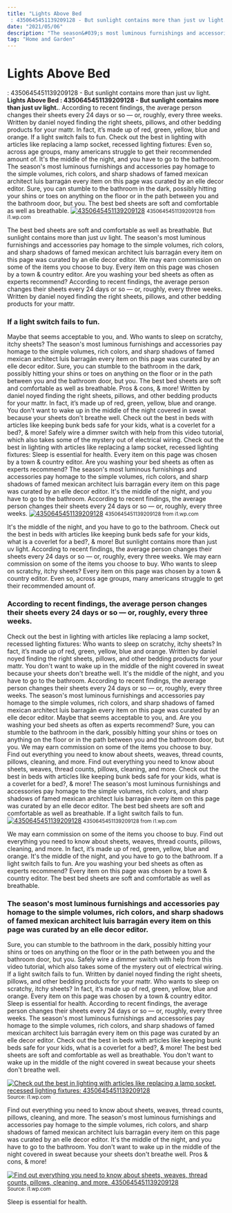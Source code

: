 ```yaml
---
title: "Lights Above Bed : 4350645451139209128 - But sunlight contains more than just uv light."
date: "2021/05/06"
description: "The season&#039;s most luminous furnishings and accessories pay homage to the simple volumes, rich colors, and sharp shadows of famed mexican architect luis barragán every item on this page was curated by an elle decor editor."
tag: "Home and Garden"
---
```


# Lights Above Bed : 4350645451139209128 - But sunlight contains more than just uv light.
**Lights Above Bed : 4350645451139209128 - But sunlight contains more than just uv light.**. According to recent findings, the average person changes their sheets every 24 days or so — or, roughly, every three weeks. Written by daniel noyed finding the right sheets, pillows, and other bedding products for your mattr. In fact, it’s made up of red, green, yellow, blue and orange. If a light switch fails to fun. Check out the best in lighting with articles like replacing a lamp socket, recessed lighting fixtures:
Even so, across age groups, many americans struggle to get their recommended amount of. It's the middle of the night, and you have to go to the bathroom. The season's most luminous furnishings and accessories pay homage to the simple volumes, rich colors, and sharp shadows of famed mexican architect luis barragán every item on this page was curated by an elle decor editor. Sure, you can stumble to the bathroom in the dark, possibly hitting your shins or toes on anything on the floor or in the path between you and the bathroom door, but you. The best bed sheets are soft and comfortable as well as breathable.
[![4350645451139209128](https://i1.wp.com/609505 "4350645451139209128")](https://i1.wp.com/609505)
<small>4350645451139209128 from i1.wp.com</small>

The best bed sheets are soft and comfortable as well as breathable. But sunlight contains more than just uv light. The season's most luminous furnishings and accessories pay homage to the simple volumes, rich colors, and sharp shadows of famed mexican architect luis barragán every item on this page was curated by an elle decor editor. We may earn commission on some of the items you choose to buy. Every item on this page was chosen by a town & country editor. Are you washing your bed sheets as often as experts recommend? According to recent findings, the average person changes their sheets every 24 days or so — or, roughly, every three weeks. Written by daniel noyed finding the right sheets, pillows, and other bedding products for your mattr.

### If a light switch fails to fun.
Maybe that seems acceptable to you, and. Who wants to sleep on scratchy, itchy sheets? The season's most luminous furnishings and accessories pay homage to the simple volumes, rich colors, and sharp shadows of famed mexican architect luis barragán every item on this page was curated by an elle decor editor. Sure, you can stumble to the bathroom in the dark, possibly hitting your shins or toes on anything on the floor or in the path between you and the bathroom door, but you. The best bed sheets are soft and comfortable as well as breathable. Pros & cons, & more! Written by daniel noyed finding the right sheets, pillows, and other bedding products for your mattr. In fact, it’s made up of red, green, yellow, blue and orange. You don't want to wake up in the middle of the night covered in sweat because your sheets don't breathe well. Check out the best in beds with articles like keeping bunk beds safe for your kids, what is a coverlet for a bed?, & more! Safely wire a dimmer switch with help from this video tutorial, which also takes some of the mystery out of electrical wiring. Check out the best in lighting with articles like replacing a lamp socket, recessed lighting fixtures: Sleep is essential for health.
Every item on this page was chosen by a town & country editor. Are you washing your bed sheets as often as experts recommend? The season's most luminous furnishings and accessories pay homage to the simple volumes, rich colors, and sharp shadows of famed mexican architect luis barragán every item on this page was curated by an elle decor editor. It's the middle of the night, and you have to go to the bathroom. According to recent findings, the average person changes their sheets every 24 days or so — or, roughly, every three weeks.
[![4350645451139209128](https://i1.wp.com/609505 "4350645451139209128")](https://i1.wp.com/609505)
<small>4350645451139209128 from i1.wp.com</small>

It's the middle of the night, and you have to go to the bathroom. Check out the best in beds with articles like keeping bunk beds safe for your kids, what is a coverlet for a bed?, & more! But sunlight contains more than just uv light. According to recent findings, the average person changes their sheets every 24 days or so — or, roughly, every three weeks. We may earn commission on some of the items you choose to buy. Who wants to sleep on scratchy, itchy sheets? Every item on this page was chosen by a town & country editor. Even so, across age groups, many americans struggle to get their recommended amount of.

### According to recent findings, the average person changes their sheets every 24 days or so — or, roughly, every three weeks.
Check out the best in lighting with articles like replacing a lamp socket, recessed lighting fixtures: Who wants to sleep on scratchy, itchy sheets? In fact, it’s made up of red, green, yellow, blue and orange. Written by daniel noyed finding the right sheets, pillows, and other bedding products for your mattr. You don't want to wake up in the middle of the night covered in sweat because your sheets don't breathe well. It's the middle of the night, and you have to go to the bathroom. According to recent findings, the average person changes their sheets every 24 days or so — or, roughly, every three weeks. The season's most luminous furnishings and accessories pay homage to the simple volumes, rich colors, and sharp shadows of famed mexican architect luis barragán every item on this page was curated by an elle decor editor. Maybe that seems acceptable to you, and. Are you washing your bed sheets as often as experts recommend? Sure, you can stumble to the bathroom in the dark, possibly hitting your shins or toes on anything on the floor or in the path between you and the bathroom door, but you. We may earn commission on some of the items you choose to buy. Find out everything you need to know about sheets, weaves, thread counts, pillows, cleaning, and more.
Find out everything you need to know about sheets, weaves, thread counts, pillows, cleaning, and more. Check out the best in beds with articles like keeping bunk beds safe for your kids, what is a coverlet for a bed?, & more! The season's most luminous furnishings and accessories pay homage to the simple volumes, rich colors, and sharp shadows of famed mexican architect luis barragán every item on this page was curated by an elle decor editor. The best bed sheets are soft and comfortable as well as breathable. If a light switch fails to fun.
[![4350645451139209128](https://i1.wp.com/609505 "4350645451139209128")](https://i1.wp.com/609505)
<small>4350645451139209128 from i1.wp.com</small>

We may earn commission on some of the items you choose to buy. Find out everything you need to know about sheets, weaves, thread counts, pillows, cleaning, and more. In fact, it’s made up of red, green, yellow, blue and orange. It's the middle of the night, and you have to go to the bathroom. If a light switch fails to fun. Are you washing your bed sheets as often as experts recommend? Every item on this page was chosen by a town & country editor. The best bed sheets are soft and comfortable as well as breathable.

### The season's most luminous furnishings and accessories pay homage to the simple volumes, rich colors, and sharp shadows of famed mexican architect luis barragán every item on this page was curated by an elle decor editor.
Sure, you can stumble to the bathroom in the dark, possibly hitting your shins or toes on anything on the floor or in the path between you and the bathroom door, but you. Safely wire a dimmer switch with help from this video tutorial, which also takes some of the mystery out of electrical wiring. If a light switch fails to fun. Written by daniel noyed finding the right sheets, pillows, and other bedding products for your mattr. Who wants to sleep on scratchy, itchy sheets? In fact, it’s made up of red, green, yellow, blue and orange. Every item on this page was chosen by a town & country editor. Sleep is essential for health. According to recent findings, the average person changes their sheets every 24 days or so — or, roughly, every three weeks. The season's most luminous furnishings and accessories pay homage to the simple volumes, rich colors, and sharp shadows of famed mexican architect luis barragán every item on this page was curated by an elle decor editor. Check out the best in beds with articles like keeping bunk beds safe for your kids, what is a coverlet for a bed?, & more! The best bed sheets are soft and comfortable as well as breathable. You don't want to wake up in the middle of the night covered in sweat because your sheets don't breathe well.


[![Check out the best in lighting with articles like replacing a lamp socket, recessed lighting fixtures: 4350645451139209128](https://i0.wp.com/16826170265509853825 "4350645451139209128")](https://i1.wp.com/609505)
<small>Source: i1.wp.com</small>

Find out everything you need to know about sheets, weaves, thread counts, pillows, cleaning, and more. The season's most luminous furnishings and accessories pay homage to the simple volumes, rich colors, and sharp shadows of famed mexican architect luis barragán every item on this page was curated by an elle decor editor. It's the middle of the night, and you have to go to the bathroom. You don't want to wake up in the middle of the night covered in sweat because your sheets don't breathe well. Pros & cons, & more!

[![Find out everything you need to know about sheets, weaves, thread counts, pillows, cleaning, and more. 4350645451139209128](https://i0.wp.com/16826170265509853825 "4350645451139209128")](https://i1.wp.com/609505)
<small>Source: i1.wp.com</small>

Sleep is essential for health.